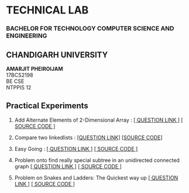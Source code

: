 
# TECHNICAL LAB
### BACHELOR FOR TECHNOLOGY COMPUTER SCIENCE AND ENGINEERING

## CHANDIGARH UNIVERSITY
<b>AMARJIT PHEIROIJAM </b><br />
17BCS2198 <br/>
BE CSE <br />
NTPPIS 12 <br />

## Practical Experiments</br>
1. Add Alternate Elements of 2-Dimensional Array :
[[ QUESTION LINK ]](https://www.hackerearth.com/practice/data-structures/arrays/multi-dimensional/practice-problems/algorithm/add-alternate-elements-of-2-dimensional-array/description/)
[[ SOURCE CODE ]](https://github.com/Amarjit-pheiroijam/technical-Lab/blob/master/p1.cpp)

2. Compare two linkedlists :
[[QUESTION LINK]](https://www.hackerrank.com/challenges/compare-two-linked-lists/problem)
[[SOURCE CODE]](https://github.com/Amarjit-pheiroijam/technical-Lab/blob/master/p2.c)

3. Easy Going :
[[ QUESTION LINK ]](https://www.hackerearth.com/practice/algorithms/sorting/bubble-sort/practice-problems/algorithm/min-max-difference)
[[ SOURCE CODE ]](https://github.com/Amarjit-pheiroijam/technical-Lab/blob/master/p3.cpp)

4. Problem onto find really special subtree in an unidirected connected graph
[[ QUESTION LINK ]](https://www.hackerrank.com/challenges/kruskalmstrsub/problem)
[[ SOURCE CODE ]](https://github.com/Amarjit-pheiroijam/technical-Lab/blob/master/p4.cpp)

5. Problem on Snakes and Ladders: The Quickest way up
[[ QUESTION LINK ]](https://www.hackerrank.com/challenges/the-quickest-way-up/problem)
[[ SOURCE CODE ]](https://github.com/Amarjit-pheiroijam/technical-Lab/blob/master/p5.cpp)
